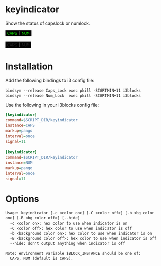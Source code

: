 # keyindicator

Show the status of capslock or numlock.

![](keyindicator-active.png)

![](keyindicator-inactive.png)

# Installation

Add the following bindings to i3 config file:

```
bindsym --release Caps_Lock exec pkill -SIGRTMIN+11 i3blocks
bindsym --release Num_Lock  exec pkill -SIGRTMIN+11 i3blocks
```

Use the following in your i3blocks config file:

``` ini
[keyindicator]
command=$SCRIPT_DIR/keyindicator
instance=CAPS
markup=pango
interval=once
signal=11
 
[keyindicator]
command=$SCRIPT_DIR/keyindicator
instance=NUM
markup=pango
interval=once
signal=11
```

# Options

```
Usage: keyindicator [-c <color on>] [-C <color off>] [-b <bg color on>] [-B <bg color off>] [--hide]
  -c <color on>: hex color to use when indicator is on
  -C <color off>: hex color to use when indicator is off
  -b <background color on>: hex color to use when indicator is on
  -B <background color off>: hex color to use when indicator is off
  --hide: don't output anything when indicator is off

Note: environment variable $BLOCK_INSTANCE should be one of:
  CAPS, NUM (default is CAPS).
```
